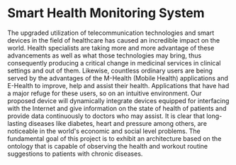 # Smart Health Monitoring System
The upgraded utilization of telecommunication technologies and smart devices in the field of healthcare has caused an incredible impact on the world. Health specialists are taking more and more advantage of these advancements as well as what those technologies may bring, thus consequently producing a critical change in medicinal services in clinical settings and out of them. Likewise, countless ordinary users are being served by the advantages of the M-Health (Mobile Health) applications and E-Health to improve, help and assist their health. Applications that have had a major refuge for these users, so on an intuitive environment. Our proposed device will dynamically integrate devices equipped for interfacing with the Internet and give information on the state of health of patients and provide data continuously to doctors who may assist. It is clear that long-lasting diseases like diabetes, heart and pressure among others, are noticeable in the world's economic and social level problems. The fundamental goal of this project is to exhibit an architecture based on the ontology that is capable of observing the health and workout routine suggestions to patients with chronic diseases.
